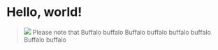 # Hello, world!

> ![](https://englishcomposition.org/wp-content/uploads/2017/07/Exclamation-Point-300x167.png) Please note that Buffalo buffalo Buffalo buffalo buffalo buffalo Buffalo buffalo
